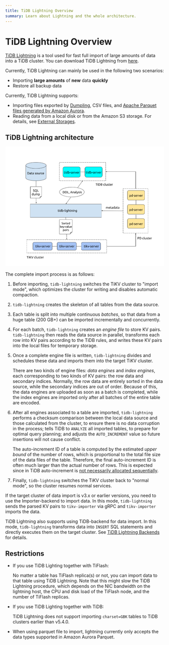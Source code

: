 ```yaml
---
title: TiDB Lightning Overview
summary: Learn about Lightning and the whole architecture.
---
```


# TiDB Lightning Overview

[TiDB Lightning](https://github.com/pingcap/tidb-lightning) is a tool used for fast full import of large amounts of data into a TiDB cluster. You can download TiDB Lightning from [here](/download-ecosystem-tools.md#tidb-lightning).

Currently, TiDB Lightning can mainly be used in the following two scenarios:

- Importing **large amounts** of **new** data **quickly**
- Restore all backup data

Currently, TiDB Lightning supports:

- Importing files exported by [Dumpling](/dumpling-overview.md), CSV files, and [Apache Parquet files generated by Amazon Aurora](/migrate-from-aurora-using-lightning.md).
- Reading data from a local disk or from the Amazon S3 storage. For details, see [External Storages](/br/backup-and-restore-storages.md).

## TiDB Lightning architecture

![Architecture of TiDB Lightning tool set](/media/tidb-lightning-architecture.png)

The complete import process is as follows:

1. Before importing, `tidb-lightning` switches the TiKV cluster to "import mode", which optimizes the cluster for writing and disables automatic compaction.

2. `tidb-lightning` creates the skeleton of all tables from the data source.

3. Each table is split into multiple continuous *batches*, so that data from a huge table (200 GB+) can be imported incrementally and concurrently.

4. For each batch, `tidb-lightning` creates an *engine file* to store KV pairs. `tidb-lightning` then reads the data source in parallel, transforms each row into KV pairs according to the TiDB rules, and writes these KV pairs into the local files for temporary storage.

5. Once a complete engine file is written, `tidb-lightning` divides and schedules these data and imports them into the target TiKV cluster.

    There are two kinds of engine files: *data engines* and *index engines*, each corresponding to two kinds of KV pairs: the row data and secondary indices. Normally, the row data are entirely sorted in the data source, while the secondary indices are out of order. Because of this, the data engines are uploaded as soon as a batch is completed, while the index engines are imported only after all batches of the entire table are encoded.

6. After all engines associated to a table are imported, `tidb-lightning` performs a checksum comparison between the local data source and those calculated from the cluster, to ensure there is no data corruption in the process; tells TiDB to `ANALYZE` all imported tables, to prepare for optimal query planning; and adjusts the `AUTO_INCREMENT` value so future insertions will not cause conflict.

    The auto-increment ID of a table is computed by the estimated *upper bound* of the number of rows, which is proportional to the total file size of the data files of the table. Therefore, the final auto-increment ID is often much larger than the actual number of rows. This is expected since in TiDB auto-increment is [not necessarily allocated sequentially](/mysql-compatibility.md#auto-increment-id).

7. Finally, `tidb-lightning` switches the TiKV cluster back to "normal mode", so the cluster resumes normal services.

If the target cluster of data import is v3.x or earlier versions, you need to use the Importer-backend to import data. In this mode, `tidb-lightning` sends the parsed KV pairs to `tikv-importer` via gRPC and `tikv-importer` imports the data.

TiDB Lightning also supports using TiDB-backend for data import. In this mode, `tidb-lightning` transforms data into `INSERT` SQL statements and directly executes them on the target cluster. See [TiDB Lightning Backends](/tidb-lightning/tidb-lightning-backends.md) for details.

## Restrictions

- If you use TiDB Lighting together with TiFlash:

    No matter a table has TiFlash replica(s) or not, you can import data to that table using TiDB Lightning. Note that this might slow the TiDB Lightning procedure, which depends on the NIC bandwidth on the lightning host, the CPU and disk load of the TiFlash node, and the number of TiFlash replicas.

- If you use TiDB Lighting together with TiDB:

    TiDB Lightning does not support importing `charset=GBK` tables to TiDB clusters earlier than v5.4.0.

- When using parquet file to import, lightning currently only accepts the data types supported in Amazon Aurora Parquet.
